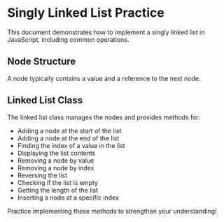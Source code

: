 # Singly Linked List Practice

This document demonstrates how to implement a singly linked list in JavaScript, including common operations.

## Node Structure

A node typically contains a value and a reference to the next node.

## Linked List Class

The linked list class manages the nodes and provides methods for:

- Adding a node at the start of the list
- Adding a node at the end of the list
- Finding the index of a value in the list
- Displaying the list contents
- Removing a node by value
- Removing a node by index
- Reversing the list
- Checking if the list is empty
- Getting the length of the list
- Inserting a node at a specific index

Practice implementing these methods to strengthen your understanding!

```

```

